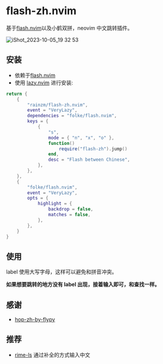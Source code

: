 # flash-zh.nvim

基于[flash.nvim](https://github.com/folke/flash.nvim)以及小鹤双拼，neovim 中文跳转插件。

![iShot_2023-10-05_19 32 53](https://github.com/rainzm/flash-zh.nvim/assets/22927169/4c3ca124-0fee-48a2-b7c6-17391afe8d0e)


## 安装

- 依赖于[flash.nvim](https://github.com/folke/flash.nvim)
- 使用 [lazy.nvim](https://github.com/folke/lazy.nvim) 进行安装:
```lua
return {
	{
		"rainzm/flash-zh.nvim",
		event = "VeryLazy",
		dependencies = "folke/flash.nvim",
		keys = {
			{
				"s",
				mode = { "n", "x", "o" },
				function()
					require("flash-zh").jump()
				end,
				desc = "Flash between Chinese",
			},
		},
	},
	{
		"folke/flash.nvim",
		event = "VeryLazy",
		opts = {
			highlight = {
				backdrop = false,
				matches = false,
			},
		},
    }
}
```

## 使用

label 使用大写字母，这样可以避免和拼音冲突。

**如果想要跳转的地方没有 label 出现，接着输入即可，和查找一样。**

## 感谢

- [hop-zh-by-flypy](https://github.com/zzhirong/hop-zh-by-flypy)

## 推荐

- [rime-ls](https://github.com/wlh320/rime-ls) 通过补全的方式输入中文
